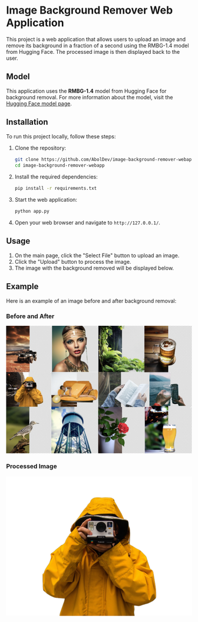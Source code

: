 # Image Background Remover Web Application

This project is a web application that allows users to upload an image and remove its background in a fraction of a second using the RMBG-1.4 model from Hugging Face. The processed image is then displayed back to the user.

## Model

This application uses the **RMBG-1.4** model from Hugging Face for background removal. For more information about the model, visit the [Hugging Face model page](https://huggingface.co/briaai/RMBG-1.4).

## Installation

To run this project locally, follow these steps:

1. Clone the repository:
   ```bash
   git clone https://github.com/AbolDev/image-background-remover-webapp.git
   cd image-background-remover-webapp
   ```

2. Install the required dependencies:
   ```bash
   pip install -r requirements.txt
   ```

3. Start the web application:
   ```bash
   python app.py
   ```

4. Open your web browser and navigate to `http://127.0.0.1/`.

## Usage

1. On the main page, click the "Select File" button to upload an image.
2. Click the "Upload" button to process the image.
3. The image with the background removed will be displayed below.

## Example

Here is an example of an image before and after background removal:

### Before and After

![Before and After Image](t4.png)

### Processed Image

![Processed Image](processed_image.png)
